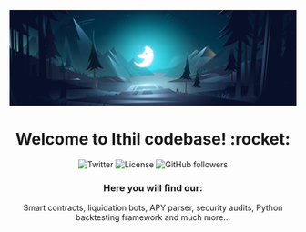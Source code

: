 [![Ithil banner](https://github.com/Ithil-protocol/.github/raw/master/profile/background.png)](https://ithil.fi)
<h1 align='center'> Welcome to Ithil codebase! :rocket:</h1>

<span align="center">

![Twitter](https://img.shields.io/twitter/follow/ithil_protocol?style=social)
![License](https://img.shields.io/badge/License-BUSL-blue.svg)
![GitHub followers](https://img.shields.io/github/followers/ithil-protocol?style=social)

### Here you will find our:
Smart contracts, liquidation bots, APY parser, security audits, Python backtesting framework and much more...  

</span>
